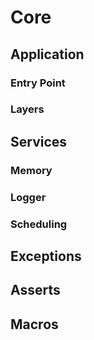 # Core

## Application

### Entry Point

### Layers

## Services

### Memory

### Logger

### Scheduling

## Exceptions

## Asserts

## Macros
